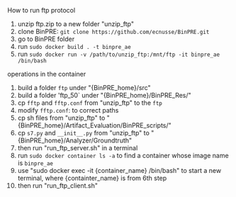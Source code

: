 How to run ftp protocol
1. unzip ftp.zip to a new folder "unzip_ftp"
2. clone BinPRE: `git clone https://github.com/ecnusse/BinPRE.git`
3. go to BinPRE folder 
4. run `sudo docker build . -t binpre_ae`
5. run `sudo docker run -v /path/to/unzip_ftp:/mnt/ftp -it binpre_ae /bin/bash`

operations in the container
1. build a folder `ftp` under "{BinPRE_home}/src"
2. build a folder 'ftp_50` under "{BinPRE_home}/BinPRE_Res/"
3. cp `fftp` and `fftp.conf` from "unzip_ftp" to the `ftp`
4. modify `fftp.conf`: to correct paths 
5. cp sh files from "unzip_ftp" to "{BinPRE_home}/Artifact_Evaluation/BinPRE_scripts/"
6. cp `s7.py` and `__init__.py` from "unzip_ftp" to "{BinPRE_home}/Analyzer/Groundtruth"
7. then run "run_ftp_server.sh" in a terminal
8. run `sudo docker container ls -a` to find a container whose image name is `binpre_ae`
9. use "sudo docker exec -it {container_name} /bin/bash" to start a new terminal, where {containter_name} is from 6th step
10. then run "run_ftp_client.sh"
